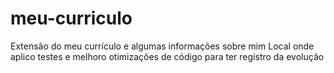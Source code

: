 # meu-curriculo
Extensão do meu currículo e algumas informações sobre mim
Local onde aplico testes e melhoro otimizações de código para ter registro da evolução
